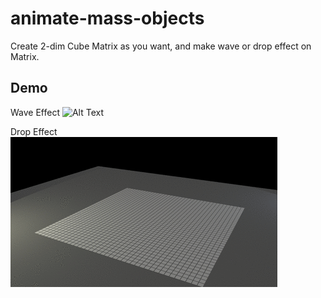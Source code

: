 # animate-mass-objects



Create 2-dim Cube Matrix as you want, and make wave or drop effect on Matrix.



## Demo


Wave Effect
![Alt Text](resource/output.gif)


Drop Effect
![Alt Text](resource/output2.gif)
